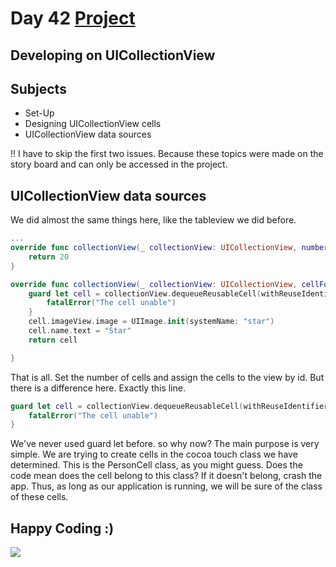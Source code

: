 # Day 42 <a href="https://github.com/devmehmetates/365-day-of-code/tree/main/Project/Day42-44"> Project </a>

## Developing on UICollectionView

## Subjects

+ Set-Up
+ Designing UICollectionView cells
+ UICollectionView data sources


!! I have to skip the first two issues. Because these topics were made on the story board and can only be accessed in the project.

## UICollectionView data sources
We did almost the same things here, like the tableview we did before.
```swift
...
override func collectionView(_ collectionView: UICollectionView, numberOfItemsInSection section: Int) -> Int {
    return 20
}

override func collectionView(_ collectionView: UICollectionView, cellForItemAt indexPath: IndexPath) -> UICollectionViewCell {
    guard let cell = collectionView.dequeueReusableCell(withReuseIdentifier: "Person", for: indexPath) as? PersonCell else{
        fatalError("The cell unable")
    }
    cell.imageView.image = UIImage.init(systemName: "star")
    cell.name.text = "Star"
    return cell

}
```
That is all. Set the number of cells and assign the cells to the view by id. But there is a difference here. Exactly this line.

```swift
guard let cell = collectionView.dequeueReusableCell(withReuseIdentifier: "Person", for: indexPath) as? PersonCell else{
    fatalError("The cell unable")
}
```
We've never used guard let before. so why now? The main purpose is very simple. We are trying to create cells in the cocoa touch class we have determined. This is the PersonCell class, as you might guess. Does the code mean does the cell belong to this class? If it doesn't belong, crash the app. Thus, as long as our application is running, we will be sure of the class of these cells.

## Happy Coding :)

<img src="https://c.tenor.com/sWEUdV5LQdkAAAAC/yes-apple.gif">


